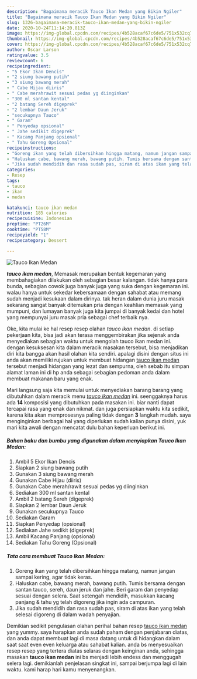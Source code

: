 ```yaml
---
description: "Bagaimana meracik Tauco Ikan Medan yang Bikin Ngiler"
title: "Bagaimana meracik Tauco Ikan Medan yang Bikin Ngiler"
slug: 1326-bagaimana-meracik-tauco-ikan-medan-yang-bikin-ngiler
date: 2020-10-24T11:14:20.813Z
image: https://img-global.cpcdn.com/recipes/4b528acaf67c6de5/751x532cq70/tauco-ikan-medan-foto-resep-utama.jpg
thumbnail: https://img-global.cpcdn.com/recipes/4b528acaf67c6de5/751x532cq70/tauco-ikan-medan-foto-resep-utama.jpg
cover: https://img-global.cpcdn.com/recipes/4b528acaf67c6de5/751x532cq70/tauco-ikan-medan-foto-resep-utama.jpg
author: Oscar Larson
ratingvalue: 3.5
reviewcount: 6
recipeingredient:
- "5 Ekor Ikan Dencis"
- "2 siung bawang putih"
- "3 siung bawang merah"
- " Cabe Hijau diiris"
- " Cabe merahrawit sesuai pedas yg diinginkan"
- "300 ml santan kental"
- "2 batang Sereh digeprek"
- "2 lembar Daun Jeruk"
- "secukupnya Tauco"
- " Garam"
- " Penyedap opsional"
- " Jahe sedikit digeprek"
- " Kacang Panjang opsional"
- " Tahu Goreng Opsional"
recipeinstructions:
- "Goreng ikan yang telah dibersihkan hingga matang, namun jangan sampai kering, agar tidak keras."
- "Haluskan cabe, bawang merah, bawang putih. Tumis bersama dengan santan tauco, sereh, daun jeruk dan jahe. Beri garam dan penyedap sesuai dengan selera. Saat setengah mendidih, masukkan kacang panjang &amp; tahu yg telah digoreng jika ingin ada campuran."
- "Jika sudah mendidih dan rasa sudah pas, siram di atas ikan yang telah selesai digoreng di dalam wadah penyajian."
categories:
- Resep
tags:
- tauco
- ikan
- medan

katakunci: tauco ikan medan 
nutrition: 185 calories
recipecuisine: Indonesian
preptime: "PT26M"
cooktime: "PT58M"
recipeyield: "1"
recipecategory: Dessert

---
```



![Tauco Ikan Medan](https://img-global.cpcdn.com/recipes/4b528acaf67c6de5/751x532cq70/tauco-ikan-medan-foto-resep-utama.jpg)

<b><i>tauco ikan medan</i></b>, Memasak merupakan bentuk kegemaran yang membahagiakan dilakukan oleh sebagian besar kalangan. tidak hanya para bunda, sebagian cowok juga banyak juga yang suka dengan kegemaran ini. walau hanya untuk sekedar kebersamaan dengan sahabat atau memang sudah menjadi kesukaan dalam dirinya. tak heran dalam dunia juru masak sekarang sangat banyak ditemukan pria dengan keahlian memasak yang mumpuni, dan lumayan banyak juga kita jumpai di banyak kedai dan hotel yang mempunyai juru masak pria sebagai chef terbaik nya.

Oke, kita mulai ke hal resep resep olahan <i>tauco ikan medan</i>. di setiap pekerjaan kita, bisa jadi akan terasa menggembirakan jika sejenak anda menyediakan sebagian waktu untuk mengolah tauco ikan medan ini. dengan kesuksesan kita dalam meracik masakan tersebut, bisa menjadikan diri kita bangga akan hasil olahan kita sendiri. apalagi disini dengan situs ini anda akan memiliki rujukan untuk membuat hidangan <u>tauco ikan medan</u> tersebut menjadi hidangan yang lezat dan sempurna, oleh sebab itu simpan alamat laman ini di hp anda sebagai sebagian pedoman anda dalam membuat makanan baru yang enak.




Mari langsung saja kita memulai untuk menyediakan barang barang yang dibutuhkan dalam meracik menu <u><i>tauco ikan medan</i></u> ini. seenggaknya harus ada <b>14</b> komposisi yang dibutuhkan pada masakan ini. biar nanti dapat tercapai rasa yang enak dan nikmat. dan juga persiapkan waktu kita sedikit, karena kita akan memprosesnya paling tidak dengan <b>3</b> langkah mudah. saya menginginkan berbagai hal yang diperlukan sudah kalian punya disini, yuk mari kita awali dengan mencatat dulu bahan keperluan berikut ini.

<!--inarticleads1-->

##### Bahan baku dan bumbu yang digunakan dalam menyiapkan Tauco Ikan Medan:

1. Ambil 5 Ekor Ikan Dencis
1. Siapkan 2 siung bawang putih
1. Gunakan 3 siung bawang merah
1. Gunakan  Cabe Hijau (diiris)
1. Gunakan  Cabe merah/rawit sesuai pedas yg diinginkan
1. Sediakan 300 ml santan kental
1. Ambil 2 batang Sereh (digeprek)
1. Siapkan 2 lembar Daun Jeruk
1. Gunakan secukupnya Tauco
1. Sediakan  Garam
1. Siapkan  Penyedap (opsional)
1. Sediakan  Jahe sedikit (digeprek)
1. Ambil  Kacang Panjang (opsional)
1. Sediakan  Tahu Goreng (Opsional)




<!--inarticleads2-->

##### Tata cara membuat Tauco Ikan Medan:

1. Goreng ikan yang telah dibersihkan hingga matang, namun jangan sampai kering, agar tidak keras.
1. Haluskan cabe, bawang merah, bawang putih. Tumis bersama dengan santan tauco, sereh, daun jeruk dan jahe. Beri garam dan penyedap sesuai dengan selera. Saat setengah mendidih, masukkan kacang panjang &amp; tahu yg telah digoreng jika ingin ada campuran.
1. Jika sudah mendidih dan rasa sudah pas, siram di atas ikan yang telah selesai digoreng di dalam wadah penyajian.




Demikian sedikit pengulasan olahan perihal bahan resep <u>tauco ikan medan</u> yang yummy. saya harapkan anda sudah paham dengan penjabaran diatas, dan anda dapat membuat lagi di masa datang untuk di hidangkan dalam saat saat even even keluarga atau sahabat kalian. anda bs menyesuaikan resep resep yang tertera diatas selaras dengan keinginan anda, sehingga masakan <b>tauco ikan medan</b> ini bs menjadi lebih endess dan menggugah selera lagi. demikianlah penjelasan singkat ini, sampai berjumpa lagi di lain waktu. kami harap hari kamu menyenangkan.
